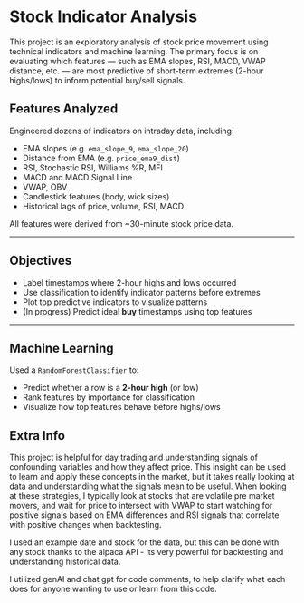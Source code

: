 # Stock Indicator Analysis

This project is an exploratory analysis of stock price movement using technical indicators and machine learning. The primary focus is on evaluating which features — such as EMA slopes, RSI, MACD, VWAP distance, etc. — are most predictive of short-term extremes (2-hour highs/lows) to inform potential buy/sell signals.

## Features Analyzed

Engineered dozens of indicators on intraday data, including:

- EMA slopes (e.g. `ema_slope_9`, `ema_slope_20`)
- Distance from EMA (e.g. `price_ema9_dist`)
- RSI, Stochastic RSI, Williams %R, MFI
- MACD and MACD Signal Line
- VWAP, OBV
- Candlestick features (body, wick sizes)
- Historical lags of price, volume, RSI, MACD

All features were derived from ~30-minute stock price data.

---

## Objectives

- Label timestamps where 2-hour highs and lows occurred
- Use classification to identify indicator patterns before extremes
- Plot top predictive indicators to visualize patterns
- (In progress) Predict ideal **buy** timestamps using top features

---

## Machine Learning

Used a `RandomForestClassifier` to:

- Predict whether a row is a **2-hour high** (or low)
- Rank features by importance for classification
- Visualize how top features behave before highs/lows

## Extra Info

This project is helpful for day trading and understanding signals of confounding variables and how they affect price. This insight can be used to learn and apply these concepts in the market, but it takes really looking at data and understanding what the signals mean to be useful. When looking at these strategies, I typically look at stocks that are volatile pre market movers, and wait for price to intersect with VWAP to start watching for positive signals based on EMA differences and RSI signals that correlate with positive changes when backtesting. 

I used an example date and stock for the data, but this can be done with any stock thanks to the alpaca API - its very powerful for backtesting and understanding historical data. 

I utilized genAI and chat gpt for code comments, to help clarify what each does for anyone wanting to use or learn from this code. 
